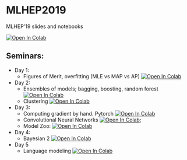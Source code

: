 

# MLHEP2019
MLHEP'19 slides and notebooks

[![Open In Colab](https://colab.research.google.com/assets/colab-badge.svg)](https://colab.research.google.com/github/yandexdataschool/mlhep2019/blob/master)

## Seminars: 
* Day 1: 
  * Figures of Merit, overfitting (MLE vs MAP vs AP) [![Open In Colab](https://colab.research.google.com/assets/colab-badge.svg)](https://colab.research.google.com/github/yandexdataschool/mlhep2019/blob/master/notebooks/day-1/04-linear_regression_from_scratch_gradient_descent.ipynb)
* Day 2:
  * Ensembles of models; bagging, boosting, random forest [![Open In Colab](https://colab.research.google.com/assets/colab-badge.svg)](https://colab.research.google.com/github/yandexdataschool/mlhep2019/blob/master/notebooks/day-2/02_decision_trees_and_ensembles.ipynb)
  * Clustering [![Open In Colab](https://colab.research.google.com/assets/colab-badge.svg)](https://colab.research.google.com/github/yandexdataschool/mlhep2019/blob/master/notebooks/day-2/Clustering/Clustering.ipynb)
* Day 3:
  * Computing gradient by hand. Pytorch [![Open In Colab](https://colab.research.google.com/assets/colab-badge.svg)](https://colab.research.google.com/github/yandexdataschool/mlhep2019/blob/master/notebooks/day-3/seminar_pytorch.ipynb)
  * Convolutional Neural Networks [![Open In Colab](https://colab.research.google.com/assets/colab-badge.svg)](https://colab.research.google.com/github/yandexdataschool/mlhep2019/blob/master/notebooks/day-3/seminar_convnets.ipynb);
  * Model Zoo: [![Open In Colab](https://colab.research.google.com/assets/colab-badge.svg)](https://colab.research.google.com/github/yandexdataschool/Practical_DL/blob/spring2019/week04_finetuning/seminar_pytorch.ipynb)
* Day 4:
  * Bayesian 2 [![Open In Colab](https://colab.research.google.com/assets/colab-badge.svg)](https://colab.research.google.com/github/yandexdataschool/mlhep2019/blob/master/notebooks/day-4/Bayesian/SparseVD_assignment.ipynb)
* Day 5
  * Language modeling [![Open In Colab](https://colab.research.google.com/assets/colab-badge.svg)](https://colab.research.google.com/github.com/yandexdataschool/mlhep2019/blob/master/notebooks/day-5/language_model/lm.ipynb)